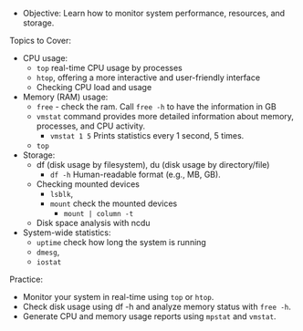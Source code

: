* Objective: Learn how to monitor system performance, resources, and storage.

Topics to Cover:

* CPU usage:
    * ```top``` real-time CPU usage by processes
    *  ```htop```,  offering a more interactive and user-friendly interface
    * Checking CPU load and usage
* Memory (RAM) usage:
    * ```free``` - check the ram. Call ```free -h``` to have the information in GB
    *  ```vmstat``` command provides more detailed information about memory, processes, and CPU activity.
        * ```vmstat 1 5``` Prints statistics every 1 second, 5 times.
    *  ```top```
* Storage:
    * df (disk usage by filesystem), du (disk usage by directory/file)
        * ```df -h``` Human-readable format (e.g., MB, GB).
    * Checking mounted devices 
        * ```lsblk```, 
        * ```mount``` check the mounted devices
            * ```mount | column -t```
    * Disk space analysis with ncdu
* System-wide statistics:
    * ```uptime``` check how long the system is running
    * ```dmesg```, 
    * ```iostat```

Practice:

* Monitor your system in real-time using ```top``` or ```htop```.
* Check disk usage using df -h and analyze memory status with ```free -h```.
* Generate CPU and memory usage reports using ```mpstat``` and ```vmstat```.

